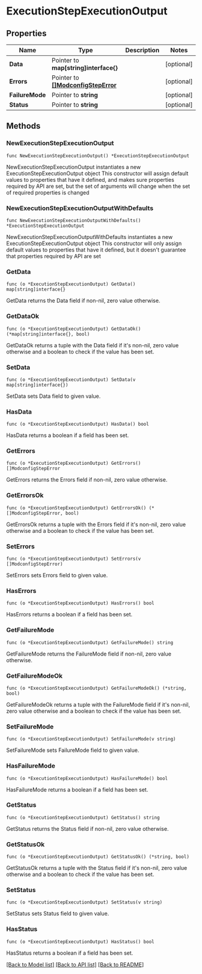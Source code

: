 # ExecutionStepExecutionOutput

## Properties

Name | Type | Description | Notes
------------ | ------------- | ------------- | -------------
**Data** | Pointer to **map[string]interface{}** |  | [optional] 
**Errors** | Pointer to [**[]ModconfigStepError**](ModconfigStepError.md) |  | [optional] 
**FailureMode** | Pointer to **string** |  | [optional] 
**Status** | Pointer to **string** |  | [optional] 

## Methods

### NewExecutionStepExecutionOutput

`func NewExecutionStepExecutionOutput() *ExecutionStepExecutionOutput`

NewExecutionStepExecutionOutput instantiates a new ExecutionStepExecutionOutput object
This constructor will assign default values to properties that have it defined,
and makes sure properties required by API are set, but the set of arguments
will change when the set of required properties is changed

### NewExecutionStepExecutionOutputWithDefaults

`func NewExecutionStepExecutionOutputWithDefaults() *ExecutionStepExecutionOutput`

NewExecutionStepExecutionOutputWithDefaults instantiates a new ExecutionStepExecutionOutput object
This constructor will only assign default values to properties that have it defined,
but it doesn't guarantee that properties required by API are set

### GetData

`func (o *ExecutionStepExecutionOutput) GetData() map[string]interface{}`

GetData returns the Data field if non-nil, zero value otherwise.

### GetDataOk

`func (o *ExecutionStepExecutionOutput) GetDataOk() (*map[string]interface{}, bool)`

GetDataOk returns a tuple with the Data field if it's non-nil, zero value otherwise
and a boolean to check if the value has been set.

### SetData

`func (o *ExecutionStepExecutionOutput) SetData(v map[string]interface{})`

SetData sets Data field to given value.

### HasData

`func (o *ExecutionStepExecutionOutput) HasData() bool`

HasData returns a boolean if a field has been set.

### GetErrors

`func (o *ExecutionStepExecutionOutput) GetErrors() []ModconfigStepError`

GetErrors returns the Errors field if non-nil, zero value otherwise.

### GetErrorsOk

`func (o *ExecutionStepExecutionOutput) GetErrorsOk() (*[]ModconfigStepError, bool)`

GetErrorsOk returns a tuple with the Errors field if it's non-nil, zero value otherwise
and a boolean to check if the value has been set.

### SetErrors

`func (o *ExecutionStepExecutionOutput) SetErrors(v []ModconfigStepError)`

SetErrors sets Errors field to given value.

### HasErrors

`func (o *ExecutionStepExecutionOutput) HasErrors() bool`

HasErrors returns a boolean if a field has been set.

### GetFailureMode

`func (o *ExecutionStepExecutionOutput) GetFailureMode() string`

GetFailureMode returns the FailureMode field if non-nil, zero value otherwise.

### GetFailureModeOk

`func (o *ExecutionStepExecutionOutput) GetFailureModeOk() (*string, bool)`

GetFailureModeOk returns a tuple with the FailureMode field if it's non-nil, zero value otherwise
and a boolean to check if the value has been set.

### SetFailureMode

`func (o *ExecutionStepExecutionOutput) SetFailureMode(v string)`

SetFailureMode sets FailureMode field to given value.

### HasFailureMode

`func (o *ExecutionStepExecutionOutput) HasFailureMode() bool`

HasFailureMode returns a boolean if a field has been set.

### GetStatus

`func (o *ExecutionStepExecutionOutput) GetStatus() string`

GetStatus returns the Status field if non-nil, zero value otherwise.

### GetStatusOk

`func (o *ExecutionStepExecutionOutput) GetStatusOk() (*string, bool)`

GetStatusOk returns a tuple with the Status field if it's non-nil, zero value otherwise
and a boolean to check if the value has been set.

### SetStatus

`func (o *ExecutionStepExecutionOutput) SetStatus(v string)`

SetStatus sets Status field to given value.

### HasStatus

`func (o *ExecutionStepExecutionOutput) HasStatus() bool`

HasStatus returns a boolean if a field has been set.


[[Back to Model list]](../README.md#documentation-for-models) [[Back to API list]](../README.md#documentation-for-api-endpoints) [[Back to README]](../README.md)


